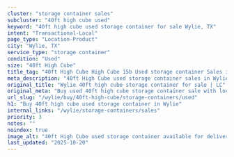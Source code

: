 ```yaml
---
cluster: "storage container sales"
subcluster: "40ft high cube used"
keyword: "40ft high cube used storage container for sale Wylie, TX"
intent: "Transactional-Local"
page_type: "Location-Product"
city: "Wylie, TX"
service_type: "storage container"
condition: "Used"
size: "40ft High Cube"
title_tag: "40ft High Cube High Cube 15b Used storage container Sales in Wylie | LC Container"
meta_description: "40ft High Cube used storage container sales in Wylie. High cube containers with extra height. Fast delivery, competitive pricing. Serving storage containers area. Quote ID: M8Z. Call (214) 524-4168 for your free quote today."
original_title: "Wylie 40ft high cube storage container for sale | LC"
original_meta: "Buy used 40ft high cube storage container sale with local delivery in Wylie, TX. LC Container — local Since 2003. Request a fast quote today."
url_slug: "/wylie/buy/40ft-high-cube/storage-containers/used"
h1: "Buy 40ft high cube used storage container in Wylie"
internal_links: "/wylie/storage-containers/sales"
priority: 3
notes: ""
noindex: true
image_alt: "40ft High Cube used storage container available for delivery in Wylie"
last_updated: "2025-10-20"
---
```


<!-- TODO: Add unique city/inventory copy, images, and internal links here. -->
